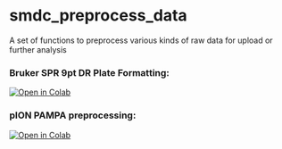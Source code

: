 # smdc_preprocess_data
A set of functions to preprocess various kinds of raw data for upload or further analysis

### Bruker SPR 9pt DR Plate Formatting: 
[![Open in Colab](https://colab.research.google.com/assets/colab-badge.svg)](https://colab.research.google.com/github/Small-Molecule-Discovery-Center/smdc_preprocess_data/blob/main/Create_Bruker_9pt_DR_Input_Files.ipynb)

### pION PAMPA preprocessing:
[![Open in Colab](https://colab.research.google.com/assets/colab-badge.svg)](https://colab.research.google.com/github/Small-Molecule-Discovery-Center/smdc_preprocess_data/blob/main/preprocess_pampa.ipynb)
